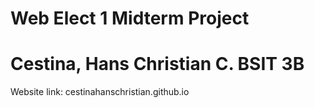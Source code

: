 # Web Elect 1 Midterm Project
# Cestina, Hans Christian C.  BSIT 3B
Website link: 
cestinahanschristian.github.io
